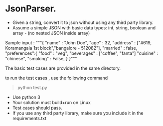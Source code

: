 # JsonParser.
* Given a string, convert it to json without using any third party library.
* Assume a simple JSON with basic data types: int, string, boolean and array - (no nested JSON inside array)


Sample input :
"""{
"name" : "John Doe",
"age" : 32,
"address" : ["#619, Koramangala 1st block","bangalore - 512082"],
"married" : false,
"preferences":{
    "food" : "veg",
    "beverages" : ["coffee", "fanta"]
    "cuisine" : "chinese",
    "smoking" : False,
}
}"""


The basic test cases are provided in the same directory. 

to run the test cases , use the following command

> python test.py

* Use python 3
* Your solution must build+run on Linux
* Test cases should pass.
* If you use any third party library, make sure you include it in the requirements.txt
